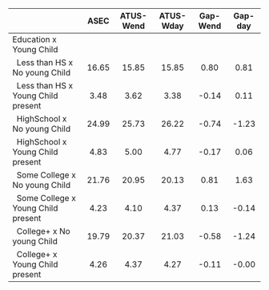 
|                      |         ASEC |    ATUS-Wend |    ATUS-Wday |     Gap-Wend |      Gap-day |
| -------------------- | :----------: | :----------: | :----------: | :----------: | :----------: |
| Education x Young Child |              |              |              |              |              |
| &nbsp;&nbsp;Less than HS x No young Child |        16.65 |        15.85 |        15.85 |         0.80 |         0.81 |
| &nbsp;&nbsp;Less than HS x Young Child present |         3.48 |         3.62 |         3.38 |        -0.14 |         0.11 |
| &nbsp;&nbsp;HighSchool x No young Child |        24.99 |        25.73 |        26.22 |        -0.74 |        -1.23 |
| &nbsp;&nbsp;HighSchool x Young Child present |         4.83 |         5.00 |         4.77 |        -0.17 |         0.06 |
| &nbsp;&nbsp;Some College x No young Child |        21.76 |        20.95 |        20.13 |         0.81 |         1.63 |
| &nbsp;&nbsp;Some College x Young Child present |         4.23 |         4.10 |         4.37 |         0.13 |        -0.14 |
| &nbsp;&nbsp;College+ x No young Child |        19.79 |        20.37 |        21.03 |        -0.58 |        -1.24 |
| &nbsp;&nbsp;College+ x Young Child present |         4.26 |         4.37 |         4.27 |        -0.11 |        -0.00 |

